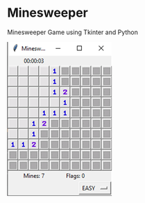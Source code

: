 # Minesweeper
Minesweeper Game using Tkinter and Python 

![MineSweeper on Easy](https://github.com/ElliotG98/Minesweeper/blob/master/MinesweeperEasy.png?raw=true)
